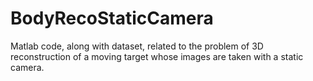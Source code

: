 # BodyRecoStaticCamera
Matlab code, along with dataset, related to the problem of 3D reconstruction of a moving target whose images are taken with a static camera.
